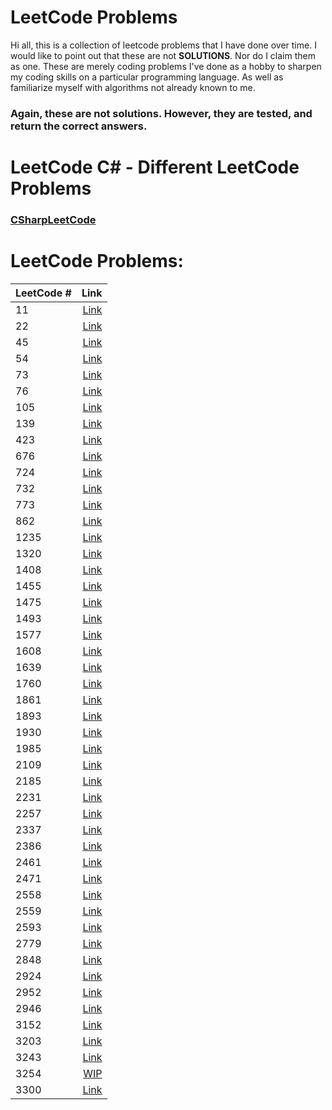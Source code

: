 # LeetCode Problems
Hi all, this is a collection of leetcode problems that I have done over time. I would like to point out that these are not **SOLUTIONS**.
Nor do I claim them as one. These are merely coding problems I've done as a hobby to sharpen my coding skills on a particular programming language.
As well as familiarize myself with algorithms not already known to me.

### **Again, these are not solutions. However, they are tested, and return the correct answers.**

# LeetCode C# - Different LeetCode Problems
### [CSharpLeetCode](https://github.com/tsistoza/CSharpLeetCodes)

# LeetCode Problems:
| LeetCode # | Link                              |
| :---       |                               ---:|
| 11 | [Link](https://github.com/tsistoza/CppLeetCode/blob/3f82324cbc4711e84c9789c448b9b1f208ced4c9/ContainerWater.cpp) |
| 22 | [Link](https://github.com/tsistoza/CppLeetCode/blob/c403c2205f66f91f6195b3cee16d209c2ab8e453/GenerateParethesis.cpp) |
| 45 | [Link](https://github.com/tsistoza/CppLeetCode/blob/9660a373e3b25300a9a6bba6bd755bc524260bbe/JumpGameII.cpp) |
| 54 | [Link](https://github.com/tsistoza/CppLeetCode/blob/5d7438df993e7d3156c2fc8005b9b1b69ff66ba9/SpiralMatrix.cpp) |
| 73 | [Link](https://github.com/tsistoza/CppLeetCode/blob/939835b4c612d91f3d901e1d10acfc55d5016b37/MatrixZeroes.cpp) |
| 76 | [Link](https://github.com/tsistoza/CppLeetCode/blob/69230b960c05d5f90174f8bd2365bd9ac7a5384f/MinWindowSubstring.cpp) |
| 105 | [Link](https://github.com/tsistoza/CppLeetCode/blob/7247e1a6e008207702d87cae2df98594c620128c/BuildBT.cpp) |
| 139 | [Link](https://github.com/tsistoza/CppLeetCode/blob/56eb31840b2877d8a08c0d326bbf7f5eed5f76b3/WordBreak.cpp) |
| 423 | [Link](https://github.com/tsistoza/CppLeetCode/blob/fb89bc000009ac5acdc2e87573ab25ce818bab3b/ReconstructDigit.cpp) |
| 676 | [Link](https://github.com/tsistoza/CppLeetCode/blob/a19c4d0d25ca79d66b117979a4d5f5390b82cc1c/MagicDictionary.cpp) |
| 724 | [Link](https://github.com/tsistoza/CppLeetCode/blob/17896dbcca2152c8600885579c16c28c03a32a96/PivotIndex.cpp) |
| 732 | [Link](https://github.com/tsistoza/CppLeetCode/blob/6cb4c4a781a2103f3a8537d55282668d0a0154a5/MyCalendarIII.cpp) |
| 773 | [Link](https://github.com/tsistoza/CppLeetCode/blob/fed04894aa2d11844d349d7a0531d26b76c3cc30/SlidingPuzzle.cpp) |
| 862 | [Link](https://github.com/tsistoza/CppLeetCode/blob/21945f293e967eb63a78f3688407cf286b71de54/ShortestSubarraywithK.cpp) |
| 1235 | [Link](https://github.com/tsistoza/CppLeetCode/blob/9e47bac29aa2481dbb521c4d1a5bd8a327d3753c/MaximumProfit.cpp) |
| 1320 | [Link](https://github.com/tsistoza/CppLeetCode/blob/4b2971ebc2de2d47baea676832606d910f02a0ae/MinDistWord.cpp) |
| 1408 | [Link](https://github.com/tsistoza/CppLeetCode/blob/5cd04ddb3a3b87a0d8aa46f8e2681c53e540bde6/StringMatching.cpp) |
| 1455 | [Link](https://github.com/tsistoza/CppLeetCode/blob/a2932ebcdd6f1dfaa2cca96238f2f84d97603985/IsPrefixOfWord.cpp) |
| 1475 | [Link](https://github.com/tsistoza/CppLeetCode/blob/16878745d75a9b1f20ff5e7c609c0a21450888b6/FinalPrices.cpp) |
| 1493 | [Link](https://github.com/tsistoza/CppLeetCode/blob/fb370f139e61c7204ce93fe64429b32b09b66c8f/LongestSubArr.cpp) |
| 1577 | [Link](https://github.com/tsistoza/CppLeetCode/blob/ec87c8a42ad9dbb2a2e7419e533baee3b8d82b78/NumTriplets.cpp)
| 1608 | [Link](https://github.com/tsistoza/CppLeetCode/blob/b02321d7faf9765d7f68e4cf0fd43cbf101779a8/ArrayGtXLt.cpp) |
| 1639 | [Link](https://github.com/tsistoza/CppLeetCode/blob/fefbaaa9dca6de096c508b13440509f72e7dbcf6/numWaysFrom.cpp) |
| 1760 | [Link](https://github.com/tsistoza/CppLeetCode/blob/25548936f9cd91776f981d8bd6a063fed3b6ed73/MinBallSplit.cpp) |
| 1861 | [Link](https://github.com/tsistoza/CppLeetCode/blob/bb67ffa667c001a52002105d09bd78598153f218/RotateBox.cpp) |
| 1893 | [Link](https://github.com/tsistoza/CppLeetCode/blob/876e4b19d953f2e1bc7b3693e31f8abf9080a824/IntegerCovered.cpp) |
| 1930 | [Link](https://github.com/tsistoza/CppLeetCode/blob/673a52d0af4fc102eff643803dbb0bb3cdc7be98/PalindromicSubseq.cpp) |
| 1985 | [Link](https://github.com/tsistoza/CppLeetCode/blob/6174fe11989226ad4ca244dc54e77c51a859e0c1/KthLargestInt.cpp) |
| 2109 | [Link](https://github.com/tsistoza/CppLeetCode/blob/e3f63d1c95e9603cf91b91ea795965e094e5518d/AddSpacesString.cpp) |
| 2185 | [Link](https://github.com/tsistoza/CppLeetCode/blob/2b082fd44b6e003ce1762237e832976fa02eeeab/CountingWordsPrefix.cpp) |
| 2231 | [Link](https://github.com/tsistoza/CppLeetCode/blob/195223289f8067d24fdabd5a93d24bebd6913fc7/DigitSwap.cpp) |
| 2257 | [Link](https://github.com/tsistoza/CppLeetCode/blob/ad4a8b1813ee08aa62253f4f5ae9bc7b76960950/CountUnguarded.cpp) |
| 2337 | [Link](https://github.com/tsistoza/CppLeetCode/blob/a80dcb70aa759110e08e3d65a2cf6e16164b775e/MovePiecesString.cpp) |
| 2386 | [Link](https://github.com/tsistoza/CppLeetCode/blob/080fd64ee249565a899958454e1345671f30664f/FindKSum.cpp) |
| 2461 | [Link](https://github.com/tsistoza/CppLeetCode/blob/df71f68e223e4f8fdecf14bc2148d0c92183c4f5/MaximumSubarrayswithK.cpp) |
| 2471 | [Link](https://github.com/tsistoza/CppLeetCode/blob/50c3d3d16bc58717f35009a7f0f3ff32f73f7799/MinNumOper.cpp) |
| 2558 | [Link](https://github.com/tsistoza/CppLeetCode/blob/546944f1b8341547a3911c6641096cd2cf79b5af/TakeGifts.cpp) |
| 2559 | [Link](https://github.com/tsistoza/CppLeetCode/blob/18beb3d6ed1100045cefa778060166424cb21803/CountVowel.cpp) |
| 2593 | [Link](https://github.com/tsistoza/CppLeetCode/blob/5045adbc30a447f4c6b0661a896c93be09cf4124/ScoreArray.cpp) |
| 2779 | [Link](https://github.com/tsistoza/CppLeetCode/blob/eabb8b8393eb370ce199d4aa086b0c557edd82f2/MaxBeautyAfterOp.cpp) |
| 2848 | [Link](https://github.com/tsistoza/CppLeetCode/blob/ff21761113340b1e8d8d173c0302a35d0447e57b/CarIntersection.cpp) |
| 2924 | [Link](https://github.com/tsistoza/CppLeetCode/blob/a767d88a626a0bfe85d11cafce33c5422148021f/FindChampionII.cpp) |
| 2952 | [Link](https://github.com/tsistoza/CppLeetCode/blob/1ee15631869da66d823a38a1bc5d535c91444d5c/MinCoinInsert.cpp) |
| 2946 | [Link](https://github.com/tsistoza/CppLeetCode/blob/5b5d81c22c05c8d4b8b1332b6f479b737cb74974/MatrixCycleK.cpp) |
| 3152 | [Link](https://github.com/tsistoza/CppLeetCode/blob/24213932e22e90b43cecb65b2d05dbbc2a563b96/SpecialArrayII.cpp) |
| 3203 | [Link](https://github.com/tsistoza/CppLeetCode/blob/33cc5d4deb32e5e966212d887caf1376be0b8efd/MinDiameterMerge.cpp) |
| 3243 | [Link](https://github.com/tsistoza/CppLeetCode/blob/f3923735a155517c68aab34bcae5e817dc820526/ShortestDistRoad.cpp) |
| 3254 | [WIP]() |
| 3300 | [Link](https://github.com/tsistoza/CppLeetCode/blob/5b02e94cb7ee1d5459a32c5bae67b6ccd0e2a619/DigitReplacement.cpp) |